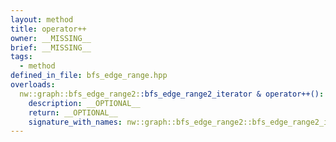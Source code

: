 ```yaml
---
layout: method
title: operator++
owner: __MISSING__
brief: __MISSING__
tags:
  - method
defined_in_file: bfs_edge_range.hpp
overloads:
  nw::graph::bfs_edge_range2::bfs_edge_range2_iterator & operator++():
    description: __OPTIONAL__
    return: __OPTIONAL__
    signature_with_names: nw::graph::bfs_edge_range2::bfs_edge_range2_iterator & operator++()
---
```

